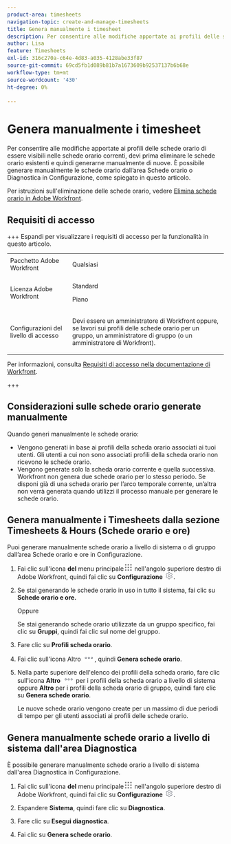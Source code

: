 ```yaml
---
product-area: timesheets
navigation-topic: create-and-manage-timesheets
title: Genera manualmente i timesheet
description: Per consentire alle modifiche apportate ai profili delle schede orario di essere visibili nelle schede orario correnti, devi prima eliminare le schede orario esistenti e quindi generarne manualmente di nuove. È possibile generare manualmente le schede orario dall’area Schede orario o Diagnostica in Configurazione, come spiegato in questo articolo.
author: Lisa
feature: Timesheets
exl-id: 316c270a-c64e-4d83-a035-4128abe33f87
source-git-commit: 69cd5fb1d089b81b7a1673609b92537137b6b68e
workflow-type: tm+mt
source-wordcount: '430'
ht-degree: 0%

---
```


# Genera manualmente i timesheet

Per consentire alle modifiche apportate ai profili delle schede orario di essere visibili nelle schede orario correnti, devi prima eliminare le schede orario esistenti e quindi generarne manualmente di nuove. È possibile generare manualmente le schede orario dall’area Schede orario o Diagnostica in Configurazione, come spiegato in questo articolo.

Per istruzioni sull&#39;eliminazione delle schede orario, vedere [Elimina schede orario in Adobe Workfront](../../timesheets/create-and-manage-timesheets/delete-timesheets.md).

## Requisiti di accesso

+++ Espandi per visualizzare i requisiti di accesso per la funzionalità in questo articolo.

<table style="table-layout:auto">
 <col> 
 <col>
 <tbody> 
  <tr> 
   <td>Pacchetto Adobe Workfront</td> 
   <td><p>Qualsiasi</p></td> 
  </tr> 
  <tr> 
   <td>Licenza Adobe Workfront</td> 
   <td>
   <p>Standard</p>
   <p>Piano</p></td>
  </tr> 
  <tr> 
   <td>Configurazioni del livello di accesso</td> 
   <td><p>Devi essere un amministratore di Workfront oppure, se lavori sui profili delle schede orario per un gruppo, un amministratore di gruppo (o un amministratore di Workfront).</p> </td> 
  </tr> 
 </tbody> 
</table>

Per informazioni, consulta [Requisiti di accesso nella documentazione di Workfront](/help/quicksilver/administration-and-setup/add-users/access-levels-and-object-permissions/access-level-requirements-in-documentation.md).

+++

## Considerazioni sulle schede orario generate manualmente

Quando generi manualmente le schede orario:

* Vengono generati in base ai profili della scheda orario associati ai tuoi utenti. Gli utenti a cui non sono associati profili della scheda orario non ricevono le schede orario.
* Vengono generate solo la scheda orario corrente e quella successiva. Workfront non genera due schede orario per lo stesso periodo. Se disponi già di una scheda orario per l’arco temporale corrente, un’altra non verrà generata quando utilizzi il processo manuale per generare le schede orario.

## Genera manualmente i Timesheets dalla sezione Timesheets &amp; Hours (Schede orario e ore)

Puoi generare manualmente schede orario a livello di sistema o di gruppo dall’area Schede orario e ore in Configurazione.

1. Fai clic sull&#39;icona **del** menu principale![](assets/main-menu-icon.png) nell&#39;angolo superiore destro di Adobe Workfront, quindi fai clic su **Configurazione** ![](assets/gear-icon-settings.png).

1. Se stai generando le schede orario in uso in tutto il sistema, fai clic su **Schede orario e ore.**

   Oppure

   Se stai generando schede orario utilizzate da un gruppo specifico, fai clic su **Gruppi**, quindi fai clic sul nome del gruppo.

1. Fare clic su **Profili scheda orario**.
1. Fai clic sull&#39;icona Altro ![icona Altro](assets/more-icon.png), quindi **Genera schede orario**.

1. Nella parte superiore dell&#39;elenco dei profili della scheda orario, fare clic sull&#39;icona **Altro** ![Altro icona](assets/more-icon.png) per i profili della scheda orario a livello di sistema oppure **Altro** per i profili della scheda orario di gruppo, quindi fare clic su **Genera schede orario**.

   Le nuove schede orario vengono create per un massimo di due periodi di tempo per gli utenti associati ai profili delle schede orario.

## Genera manualmente schede orario a livello di sistema dall&#39;area Diagnostica

È possibile generare manualmente schede orario a livello di sistema dall&#39;area Diagnostica in Configurazione.

1. Fai clic sull&#39;icona **del** menu principale![](assets/main-menu-icon.png) nell&#39;angolo superiore destro di Adobe Workfront, quindi fai clic su **Configurazione** ![](assets/gear-icon-settings.png).

1. Espandere **Sistema**, quindi fare clic su **Diagnostica**.

1. Fare clic su **Esegui diagnostica**.
1. Fai clic su **Genera schede orario**.
